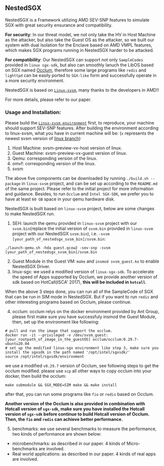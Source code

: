## NestedSGX
NestedSGX is a Framework utilizing AMD SEV-SNP features to simulate SGX with great security ensurance and compatibility.

**For security**: In our threat model, we not only take the HV in Host Machine as the attacker, but also take the Guest OS as the attacker, so we built our system with dual Isolation for the Enclave based on AMD VMPL features, which makes SGX programs running in NestedSGX harder to be attacked.

**For compatibility**: Our NestedSGX can support not only `SampleCodes` provided in `linux sgx-sdk`, but also can smoothly lanuch the LibOS based on SGX named [Occlum](https://github.com/occlum/occlum), therefore some large programs like `redis` and `lighttpd` can be easily ported to `SGX-like` form and successfully operate in a more security environment.

NestedSGX is based on [`Linux-svsm`](https://github.com/AMDESE/linux-svsm), many thanks to the developers in AMD!!

For more details, please refer to our paper.
### Usage and Installation:
Please build the [`Linux-svsm environment`](https://github.com/AMDESE/linux-svsm) first, to reproduce, your machine should support SEV-SNP features. After building the environment according to linux-svsm, what you have in current machine will be: (`x` represents the newest svsm version of [linux branch](https://github.com/AMDESE/linux))
1. Host Machine: svsm-preview-vx-host version of linux.
2. Guest Machine: svsm-preview-vx-guest version of linux.
3. Qemu: corresponding version of the linux.
4. omvf: corresponding version of the linux.
5. svsm

The above five components can be downloaded by running `./build.sh --package` in `linux-svsm` project, and can be set up according to the `README.md` of the same project. Please refer to the initial project for more information and guidance. Besides, to run `Occlum` and `Intel SGX-SDK`, we prefer you to have at least `60 GB` space in your qemu hardware disk.

NestedSGX is built based on `linux-svsm` project, below are some changes to make NestedSGX run. 
1. SEH: launch the qemu provided in `linux-svsm` project with our `svsm.bin`(replace the initial version of `svsm.bin` provided in `linux-svsm` project with our NestedSGX `svsm.bin`), i.e. `-svsm [your_path_of_nestedsgx_svsm_bin]/svsm.bin`:
```
./launch-qemu.sh -hda guest.qcow2 -sev-snp -svsm [your_path_of_nestedsgx_svsm_bin]/svsm.bin
```
2. Guest Module in the Guest VM: `make` and `insmod svsm_guest.ko` to enable NestedSGX Driver.
3. linux-sgx: we used a modified version of `linux-sgx-sdk`. To accelerate the speed of Apps supported by Occlum, we provide another version of sdk based on HotCall(ISCA' 2017), **this will be included in `hotcall`**.

When the above 3 steps done, you can run all of the SampleCode of SGX that can be run in SIM mode in NestedSGX. But if you want to run `redis` and other interesting programs based on Occlum, please continue.

4. occlum: occlum relys on the docker environment provided by Ant Group, please first make sure you have successfuly insmod the Guest Module, then, set up the environment like following:
```
# pull and run the image that support the occlum.
docker run -it --privileged -v /dev/svsm_guest:[your_rootpath_of_image_in_the_guestOS] occlum/occlum:0.29.7-ubuntu20.04
# set up the modified linux-sgx environment like step 3, make sure you install the sgxsdk in the path named '/opt/intel/sgxsdk/'
source /opt/intel/sgxsdk/environment
```
we use a modified `v0.29.7` version of Occlum, see following steps to get the occlum modified. please use `scp` all other ways to copy occlum into your docker, then build the occlum:
```
make submodule && SGX_MODE=SIM make && make install
```
after that, you can run some programs like `fio` or `redis` based on Occlum. 

**Another version of the Occlum is also provided in combination with Hotcall version of `sgx-sdk`, make sure you have installed the Hotcall version of `sgx-sdk` before continue to build Hotcall version of Occlum. Then, the `fio` and `redis` can achieve better performance.**

5. benchmarks: we use several benchmarks to measure the performance, two kinds of performance are shown below:
- microbenchmarks: as described in our paper. 4 kinds of Micro-benchmarks are involved.
- Real world applications: as described in our paper. 4 kinds of real apps are involved.